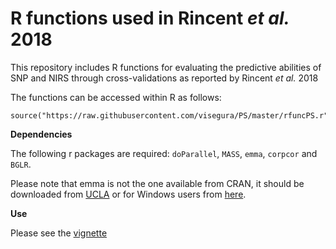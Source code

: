 # R functions used in Rincent *et al.* 2018

This repository includes R functions for evaluating the predictive abilities of SNP and NIRS through cross-validations as reported by Rincent *et al.* 2018

The functions can be accessed within R as follows:

```
source("https://raw.githubusercontent.com/visegura/PS/master/rfuncPS.r")
```

**Dependencies**

The following r packages are required: `doParallel`, `MASS`, `emma`, `corpcor` and `BGLR`.

Please note that emma is not the one available from CRAN, it should be downloaded from [UCLA](http://mouse.cs.ucla.edu/emma/) or for Windows users from [here](https://github.com/Gregor-Mendel-Institute/mlmm/files/1356516/emma_1.1.2.tar.gz).

**Use**

Please see the [vignette]() 
